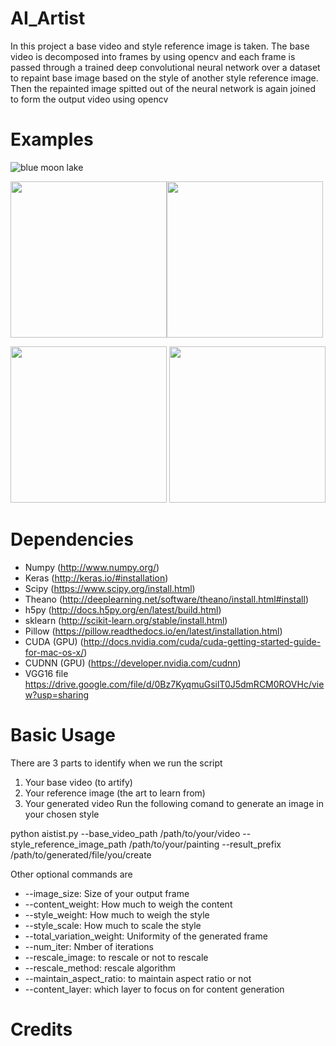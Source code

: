 # AI_Artist

In this project a base video and style reference image is taken. The base video is decomposed into frames by using opencv and each frame is passed through a trained deep convolutional neural network over a dataset to repaint base image based on the style of another style reference image. Then the repainted image spitted out of the neural network is again joined to form the output video using opencv

# Examples

![blue moon lake](https://cloud.githubusercontent.com/assets/16362957/20453699/2ce3621c-ae53-11e6-8aea-100934576fc0.gif)

<img src="https://cloud.githubusercontent.com/assets/16362957/20453729/0b5f885e-ae54-11e6-89b8-5e3063d50369.jpg" width="250" height="250"><img src="https://cloud.githubusercontent.com/assets/16362957/20453731/0daa968a-ae54-11e6-823e-cf00edd891dc.png" width="250" height="250">

<img src="https://cloud.githubusercontent.com/assets/16362957/20453732/11700746-ae54-11e6-9962-eb990e817c59.jpg" width="250" height="250"> <img src="https://cloud.githubusercontent.com/assets/16362957/20453733/140639e4-ae54-11e6-9f33-432327685bb3.png" width="250" height="250">

# Dependencies

* Numpy (http://www.numpy.org/)
* Keras (http://keras.io/#installation)
* Scipy (https://www.scipy.org/install.html)
* Theano (http://deeplearning.net/software/theano/install.html#install)
* h5py (http://docs.h5py.org/en/latest/build.html)
* sklearn (http://scikit-learn.org/stable/install.html)
* Pillow (https://pillow.readthedocs.io/en/latest/installation.html)
* CUDA (GPU) (http://docs.nvidia.com/cuda/cuda-getting-started-guide-for-mac-os-x/)
* CUDNN (GPU) (https://developer.nvidia.com/cudnn)
* VGG16 file https://drive.google.com/file/d/0Bz7KyqmuGsilT0J5dmRCM0ROVHc/view?usp=sharing

# Basic Usage

There are 3 parts to identify when we run the script

1. Your base video (to artify)
2. Your reference image (the art to learn from)
3. Your generated video
Run the following comand to generate an image in your chosen style

python aistist.py --base_video_path /path/to/your/video --style_reference_image_path /path/to/your/painting --result_prefix /path/to/generated/file/you/create

Other optional commands are
* --image_size: Size of your output frame
* --content_weight: How much to weigh the content
* --style_weight: How much to weigh the style
* --style_scale: How much to scale the style
* --total_variation_weight: Uniformity of the generated frame
* --num_iter: Nmber of iterations
* --rescale_image: to rescale or not to rescale
* --rescale_method: rescale algorithm
* --maintain_aspect_ratio: to maintain aspect ratio or not
* --content_layer: which layer to focus on for content generation

# Credits


